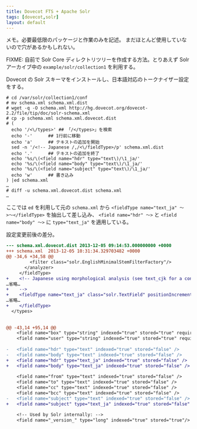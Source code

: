```yaml
---
title: Dovecot FTS + Apache Solr
tags: [dovecot,solr]
layout: default
---
```


メモ。必要最低限のパッケージと作業のみを記述。
まだほとんど使用していないので穴があるかもしれない。

FIXME: 自前で Solr Core ディレクトリツリーを作成する方法。とりあえず
Solr アーカイブ中の `example/solr/collection1` を利用する。

Dovecot の Solr スキーマをインストールし、日本語対応のトークナイザー設定をする。

``` console
# cd /var/solr/collection1/conf
# mv schema.xml schema.xml.dist
# wget -q -O schema.xml http://hg.dovecot.org/dovecot-2.2/file/tip/doc/solr-schema.xml
# cp -p schema.xml schema.xml.dovecot.dist
# (
  echo '/<\/types>'	## 「/</types>」を検索
  echo '-'		## 1行前に移動
  echo 'a'		## テキストの追加を開始
  sed -n '/<!-- Japanese /,/<\/fieldType>/p' schema.xml.dist
  echo '.'		## テキストの追加を終了
  echo '%s/\(<field name="hdr" type="text\)/\1_ja/'
  echo '%s/\(<field name="body" type="text\)/\1_ja/'
  echo '%s/\(<field name="subject" type="text\)/\1_ja/'
  echo 'w'		## 書き込み
) |ed schema.xml
…
# diff -u schema.xml.dovecot.dist schema.xml
…
```

ここでは `ed` を利用して元の `schema.xml` から
`<fieldType name="text_ja" 〜>〜</fieldType>` を抽出して差し込み、
`<field name="hdr" 〜>` と `<field name="body" 〜>` に `type="text_ja"`
を適用している。

設定変更前後の差分。

``` diff
--- schema.xml.dovecot.dist	2013-12-05 09:14:53.000000000 +0000
+++ schema.xml	2013-12-05 10:31:34.329703482 +0000
@@ -34,6 +34,58 @@
         <filter class="solr.EnglishMinimalStemFilterFactory"/>
       </analyzer>
     </fieldType>
+    <!-- Japanese using morphological analysis (see text_cjk for a configuration using bigramming)
…省略…
+    -->
+    <fieldType name="text_ja" class="solr.TextField" positionIncrementGap="100" autoGeneratePhraseQueries="false">
…省略…
+    </fieldType>
  </types>
 
 
@@ -43,14 +95,14 @@
    <field name="box" type="string" indexed="true" stored="true" required="true" />
    <field name="user" type="string" indexed="true" stored="true" required="true" />
 
-   <field name="hdr" type="text" indexed="true" stored="false" />
-   <field name="body" type="text" indexed="true" stored="false" />
+   <field name="hdr" type="text_ja" indexed="true" stored="false" />
+   <field name="body" type="text_ja" indexed="true" stored="false" />
 
    <field name="from" type="text" indexed="true" stored="false" />
    <field name="to" type="text" indexed="true" stored="false" />
    <field name="cc" type="text" indexed="true" stored="false" />
    <field name="bcc" type="text" indexed="true" stored="false" />
-   <field name="subject" type="text" indexed="true" stored="false" />
+   <field name="subject" type="text_ja" indexed="true" stored="false" />

    <!-- Used by Solr internally: -->
    <field name="_version_" type="long" indexed="true" stored="true"/>
```


